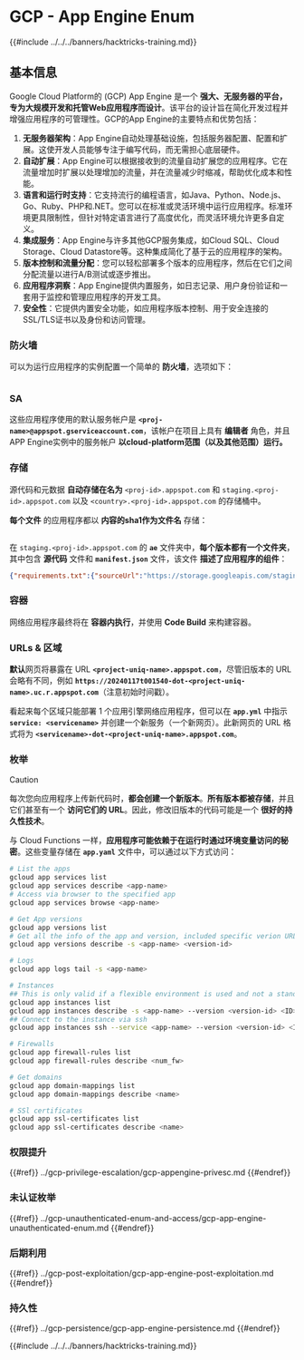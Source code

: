 # GCP - App Engine Enum

{{#include ../../../banners/hacktricks-training.md}}

## 基本信息 <a href="#reviewing-app-engine-configurations" id="reviewing-app-engine-configurations"></a>

Google Cloud Platform的 (GCP) App Engine 是一个 **强大、无服务器的平台，专为大规模开发和托管Web应用程序而设计**。该平台的设计旨在简化开发过程并增强应用程序的可管理性。GCP的App Engine的主要特点和优势包括：

1. **无服务器架构**：App Engine自动处理基础设施，包括服务器配置、配置和扩展。这使开发人员能够专注于编写代码，而无需担心底层硬件。
2. **自动扩展**：App Engine可以根据接收到的流量自动扩展您的应用程序。它在流量增加时扩展以处理增加的流量，并在流量减少时缩减，帮助优化成本和性能。
3. **语言和运行时支持**：它支持流行的编程语言，如Java、Python、Node.js、Go、Ruby、PHP和.NET。您可以在标准或灵活环境中运行应用程序。标准环境更具限制性，但针对特定语言进行了高度优化，而灵活环境允许更多自定义。
4. **集成服务**：App Engine与许多其他GCP服务集成，如Cloud SQL、Cloud Storage、Cloud Datastore等。这种集成简化了基于云的应用程序的架构。
5. **版本控制和流量分配**：您可以轻松部署多个版本的应用程序，然后在它们之间分配流量以进行A/B测试或逐步推出。
6. **应用程序洞察**：App Engine提供内置服务，如日志记录、用户身份验证和一套用于监控和管理应用程序的开发工具。
7. **安全性**：它提供内置安全功能，如应用程序版本控制、用于安全连接的SSL/TLS证书以及身份和访问管理。

### 防火墙

可以为运行应用程序的实例配置一个简单的 **防火墙**，选项如下：

<figure><img src="../../../images/image (246).png" alt=""><figcaption></figcaption></figure>

### SA

这些应用程序使用的默认服务帐户是 **`<proj-name>@appspot.gserviceaccount.com`**，该帐户在项目上具有 **编辑者** 角色，并且APP Engine实例中的服务帐户 **以cloud-platform范围（以及其他范围）运行。**

### 存储

源代码和元数据 **自动存储在名为** `<proj-id>.appspot.com` 和 `staging.<proj-id>.appspot.com` 以及 `<country>.<proj-id>.appspot.com` 的存储桶中。

**每个文件** 的应用程序都以 **内容的sha1作为文件名** 存储：

<figure><img src="../../../images/image (82).png" alt=""><figcaption></figcaption></figure>

在 `staging.<proj-id>.appspot.com` 的 **`ae`** 文件夹中，**每个版本都有一个文件夹**，其中包含 **源代码** 文件和 **`manifest.json`** 文件，该文件 **描述了应用程序的组件**：
```json
{"requirements.txt":{"sourceUrl":"https://storage.googleapis.com/staging.onboarding-host-98efbf97812843.appspot.com/a270eedcbe2672c841251022b7105d340129d108","sha1Sum":"a270eedc_be2672c8_41251022_b7105d34_0129d108"},"main_test.py":{"sourceUrl":"https://storage.googleapis.com/staging.onboarding-host-98efbf97812843.appspot.com/0ca32fd70c953af94d02d8a36679153881943f32","sha1Sum":"0ca32fd7_0c953af9_4d02d8a ...
```
### 容器

网络应用程序最终将在 **容器内执行**，并使用 **Code Build** 来构建容器。

### URLs & 区域

**默认**网页将暴露在 URL **`<project-uniq-name>.appspot.com`**，尽管旧版本的 URL 会略有不同，例如 **`https://20240117t001540-dot-<project-uniq-name>.uc.r.appspot.com`**（注意初始时间戳）。

看起来每个区域只能部署 1 个应用引擎网络应用程序，但可以在 **`app.yml`** 中指示 **`service: <servicename>`** 并创建一个新服务（一个新网页）。此新网页的 URL 格式将为 **`<servicename>-dot-<project-uniq-name>.appspot.com`**。

### 枚举

> [!CAUTION]
> 每次您向应用程序上传新代码时，**都会创建一个新版本**。**所有版本都被存储**，并且它们甚至有一个 **访问它们的 URL**。因此，修改旧版本的代码可能是一个 **很好的持久性技术**。

与 Cloud Functions 一样，**应用程序可能依赖于在运行时通过环境变量访问的秘密**。这些变量存储在 **`app.yaml`** 文件中，可以通过以下方式访问：
```bash
# List the apps
gcloud app services list
gcloud app services describe <app-name>
# Access via browser to the specified app
gcloud app services browse <app-name>

# Get App versions
gcloud app versions list
# Get all the info of the app and version, included specific verion URL and the env
gcloud app versions describe -s <app-name> <version-id>

# Logs
gcloud app logs tail -s <app-name>

# Instances
## This is only valid if a flexible environment is used and not a standard one
gcloud app instances list
gcloud app instances describe -s <app-name> --version <version-id> <ID>
## Connect to the instance via ssh
gcloud app instances ssh --service <app-name> --version <version-id> <ID>

# Firewalls
gcloud app firewall-rules list
gcloud app firewall-rules describe <num_fw>

# Get domains
gcloud app domain-mappings list
gcloud app domain-mappings describe <name>

# SSl certificates
gcloud app ssl-certificates list
gcloud app ssl-certificates describe <name>
```
### 权限提升

{{#ref}}
../gcp-privilege-escalation/gcp-appengine-privesc.md
{{#endref}}

### 未认证枚举

{{#ref}}
../gcp-unauthenticated-enum-and-access/gcp-app-engine-unauthenticated-enum.md
{{#endref}}

### 后期利用

{{#ref}}
../gcp-post-exploitation/gcp-app-engine-post-exploitation.md
{{#endref}}

### 持久性

{{#ref}}
../gcp-persistence/gcp-app-engine-persistence.md
{{#endref}}

{{#include ../../../banners/hacktricks-training.md}}
